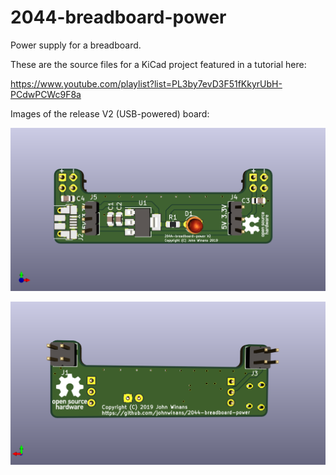 # 2044-breadboard-power
Power supply for a breadboard.

These are the source files for a KiCad project featured in a tutorial here:

https://www.youtube.com/playlist?list=PL3by7evD3F51fKkyrUbH-PCdwPCWc9F8a

Images of the release V2 (USB-powered) board:

![V2 Front](/front.png)

![V2 Back](/back.png)
